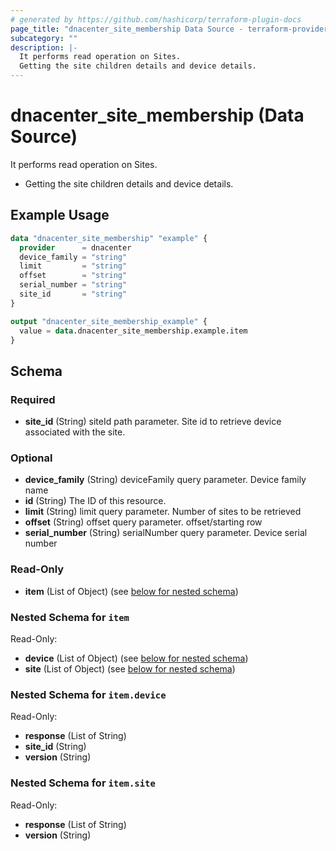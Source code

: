 ```yaml
---
# generated by https://github.com/hashicorp/terraform-plugin-docs
page_title: "dnacenter_site_membership Data Source - terraform-provider-dnacenter"
subcategory: ""
description: |-
  It performs read operation on Sites.
  Getting the site children details and device details.
---
```


# dnacenter_site_membership (Data Source)

It performs read operation on Sites.

- Getting the site children details and device details.

## Example Usage

```terraform
data "dnacenter_site_membership" "example" {
  provider      = dnacenter
  device_family = "string"
  limit         = "string"
  offset        = "string"
  serial_number = "string"
  site_id       = "string"
}

output "dnacenter_site_membership_example" {
  value = data.dnacenter_site_membership.example.item
}
```

<!-- schema generated by tfplugindocs -->
## Schema

### Required

- **site_id** (String) siteId path parameter. Site id to retrieve device associated with the site.

### Optional

- **device_family** (String) deviceFamily query parameter. Device family name
- **id** (String) The ID of this resource.
- **limit** (String) limit query parameter. Number of sites to be retrieved
- **offset** (String) offset query parameter. offset/starting row
- **serial_number** (String) serialNumber query parameter. Device serial number

### Read-Only

- **item** (List of Object) (see [below for nested schema](#nestedatt--item))

<a id="nestedatt--item"></a>
### Nested Schema for `item`

Read-Only:

- **device** (List of Object) (see [below for nested schema](#nestedobjatt--item--device))
- **site** (List of Object) (see [below for nested schema](#nestedobjatt--item--site))

<a id="nestedobjatt--item--device"></a>
### Nested Schema for `item.device`

Read-Only:

- **response** (List of String)
- **site_id** (String)
- **version** (String)


<a id="nestedobjatt--item--site"></a>
### Nested Schema for `item.site`

Read-Only:

- **response** (List of String)
- **version** (String)


